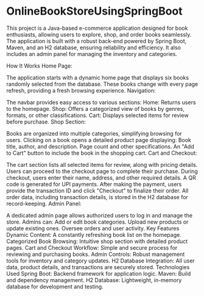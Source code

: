 # OnlineBookStoreUsingSpringBoot

This project is a Java-based e-commerce application designed for book enthusiasts, allowing users to explore, shop, and order books seamlessly. The application is built with a robust back-end powered by Spring Boot, Maven, and an H2 database, ensuring reliability and efficiency. It also includes an admin panel for managing the inventory and categories.

How It Works
Home Page:

The application starts with a dynamic home page that displays six books randomly selected from the database.
These books change with every page refresh, providing a fresh browsing experience.
Navigation:

The navbar provides easy access to various sections:
Home: Returns users to the homepage.
Shop: Offers a categorized view of books by genres, formats, or other classifications.
Cart: Displays selected items for review before purchase.
Shop Section:

Books are organized into multiple categories, simplifying browsing for users.
Clicking on a book opens a detailed product page displaying:
Book title, author, and description.
Page count and other specifications.
An "Add to Cart" button to include the book in the shopping cart.
Cart and Checkout:

The cart section lists all selected items for review, along with pricing details.
Users can proceed to the checkout page to complete their purchase.
During checkout, users enter their name, address, and other required details.
A QR code is generated for UPI payments.
After making the payment, users provide the transaction ID and click "Checkout" to finalize their order.
All order data, including transaction details, is stored in the H2 database for record-keeping.
Admin Panel:

A dedicated admin page allows authorized users to log in and manage the store.
Admins can:
Add or edit book categories.
Upload new products or update existing ones.
Oversee orders and user activity.
Key Features
Dynamic Content: A constantly refreshing book list on the homepage.
Categorized Book Browsing: Intuitive shop section with detailed product pages.
Cart and Checkout Workflow: Simple and secure process for reviewing and purchasing books.
Admin Controls: Robust management tools for inventory and category updates.
H2 Database Integration: All user data, product details, and transactions are securely stored.
Technologies Used
Spring Boot: Backend framework for application logic.
Maven: Build and dependency management.
H2 Database: Lightweight, in-memory database for development and testing.
